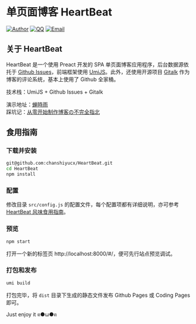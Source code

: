 # 单页面博客 HeartBeat
[![Author](https://img.shields.io/badge/author-chanshiyucx-blue.svg?style=flat-square)](https://chanshiyu.com)
[![QQ](https://img.shields.io/badge/QQ-1124590931-blue.svg?style=flat-square)](http://wpa.qq.com/msgrd?v=3&uin=&site=qq&menu=yes)
[![Email](https://img.shields.io/badge/Emali%20me-me@chanshiyu.com-green.svg?style=flat-square)]()

## 关于 HeartBeat
HeartBeat 是一个使用 Preact 开发的 SPA 单页面博客应用程序，后台数据源依托于 [Github Issues](https://developer.github.com/v3/issues/)，前端框架使用 [UmiJS](https://umijs.org/)。此外，还使用开源项目 [Gitalk](https://github.com/gitalk/gitalk) 作为博客的评论系统，基本上使用了 Github 全家桶。

技术栈：UmiJS + Github Issues + Gitalk

演示地址：[蝉時雨 ](https://chanshiyu.com)  
踩坑记：[从零开始制作博客の不完全指北](https://chanshiyu.com/#/post/8)

## 食用指南
### 下载并安装
```bash
git@github.com:chanshiyucx/HeartBeat.git
cd HeartBeat
npm install
```

### 配置
修改目录 `src/config.js` 的配置文件，每个配置项都有详细说明，亦可参考 [HeartBeat 风味食用指南](https://chanshiyu.com/#/post/11)。

### 预览
```bash
npm start
```
打开一个新的标签页 http://localhost:8000/#/，便可先行站点预览调试。

### 打包和发布
```bash
umi build
```
打包完毕，将 `dist` 目录下生成的静态文件发布 Github Pages 或 Coding Pages 即可。

Just enjoy it ฅ●ω●ฅ
